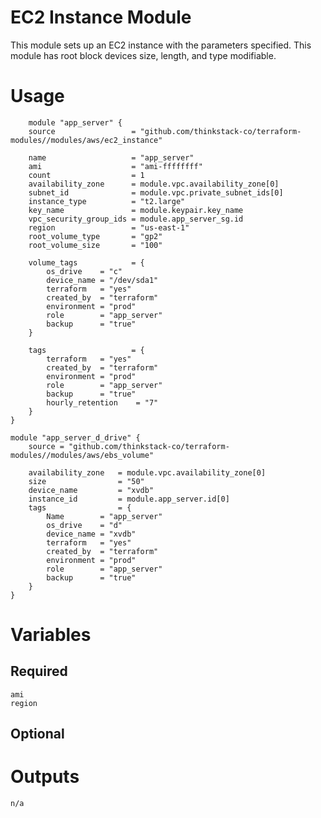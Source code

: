 EC2 Instance Module
=================

This module sets up an EC2 instance with the parameters specified. This module has root block devices size, length, and type modifiable.


# Usage
        module "app_server" {
        source                 = "github.com/thinkstack-co/terraform-modules//modules/aws/ec2_instance"
            
        name                   = "app_server"
        ami                    = "ami-ffffffff"
        count                  = 1
        availability_zone      = module.vpc.availability_zone[0]
        subnet_id              = module.vpc.private_subnet_ids[0]
        instance_type          = "t2.large"
        key_name               = module.keypair.key_name
        vpc_security_group_ids = module.app_server_sg.id
        region                 = "us-east-1"
        root_volume_type       = "gp2"
        root_volume_size       = "100"

        volume_tags            = {
            os_drive    = "c"
            device_name = "/dev/sda1"
            terraform   = "yes"
            created_by  = "terraform"
            environment = "prod"
            role        = "app_server"
            backup      = "true"
        }
        
        tags                   = {
            terraform   = "yes"
            created_by  = "terraform"
            environment = "prod"
            role        = "app_server"
            backup      = "true"
            hourly_retention    = "7"
        }
    }

    module "app_server_d_drive" {
        source = "github.com/thinkstack-co/terraform-modules//modules/aws/ebs_volume"

        availability_zone   = module.vpc.availability_zone[0]
        size                = "50"
        device_name         = "xvdb"
        instance_id         = module.app_server.id[0]
        tags                = {
            Name        = "app_server"
            os_drive    = "d"
            device_name = "xvdb"
            terraform   = "yes"
            created_by  = "terraform"
            environment = "prod"
            role        = "app_server"
            backup      = "true"
        }
    }

# Variables
## Required
    ami
    region

## Optional

# Outputs
    n/a
